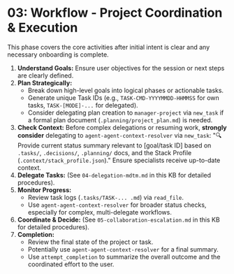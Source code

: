 # 03: Workflow - Project Coordination & Execution

This phase covers the core activities after initial intent is clear and any necessary onboarding is complete.

1.  **Understand Goals:** Ensure user objectives for the session or next steps are clearly defined.
2.  **Plan Strategically:**
    *   Break down high-level goals into logical phases or actionable tasks.
    *   Generate unique Task IDs (e.g., `TASK-CMD-YYYYMMDD-HHMMSS` for own tasks, `TASK-[MODE]-...` for delegated).
    *   Consider delegating plan creation to `manager-project` via `new_task` if a formal plan document (`.planning/project_plan.md`) is needed.
3.  **Check Context:** Before complex delegations or resuming work, **strongly consider** delegating to `agent-agent-context-resolver` via `new_task`: "🔍 Provide current status summary relevant to [goal/task ID] based on `.tasks/`, `.decisions/`, `.planning/` docs, and the Stack Profile (`.context/stack_profile.json`)." Ensure specialists receive up-to-date context.
4.  **Delegate Tasks:** (See `04-delegation-mdtm.md` in this KB for detailed procedures).
5.  **Monitor Progress:**
    *   Review task logs (`.tasks/TASK-... .md`) via `read_file`.
    *   Use `agent-agent-context-resolver` for broader status checks, especially for complex, multi-delegate workflows.
6.  **Coordinate & Decide:** (See `05-collaboration-escalation.md` in this KB for detailed procedures).
7.  **Completion:**
    *   Review the final state of the project or task.
    *   Potentially use `agent-agent-context-resolver` for a final summary.
    *   Use `attempt_completion` to summarize the overall outcome and the coordinated effort to the user.
